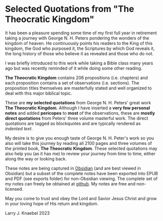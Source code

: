 # Selected Quotations from "The Theocratic Kingdom"

It has been a pleasure spending some time of my first full year in retirement taking a journey with George N. H. Peters pondering the wonders of the kingdom of heaven.  He continuously points his readers to the King of this kingdom, the God who purposed it, the Scriptures by which God reveals it, the long history of those who believe it as revealed and those who do not.

I was briefly introduced to this work while taking a Bible class many years ago but was recently reminded of it while doing some other reading.  

**The Theocratic Kingdom** contains 206 propositions (i.e. chapters) and each proposition contains a set of observations (i.e. sections).  The proposition titles themselves are masterfully stated and well organized to deal with this major biblical topic.

These are **my selected quotations** from George N. H. Peters' great work **The Theocratic Kingdom**. Although I have inserted a **very few personal notes** and added **pericopes** to **most** of the observations, these are **mostly direct quotations** from Peters' three volume masterful work. The direct quotations are tagged as blockquotes and are typically rendered as *indented text*.

My desire is to give you enough taste of George N. H. Peter's work so you also will take this journey by reading all 2100 pages and three volumes of the printed book, **The Theocratic Kingdom**.  These selected quotations may also help you (as it has me) to review your journey from time to time, either along the way or looking back.

These notes are being captured in [Obsidian](https://obsidian.md) (and are best viewed in Obsidian) but a subset of the complete notes have been exported into EPUB and PDF (see exports folder) for non-Obsidian viewing. The complete set of my notes can freely be obtained at [github](https://github.com/larryknaebelobsidian/kingdom). My notes are free and non-licensed.

May you come to trust and obey the Lord and Savior Jesus Christ and grow in your loving hope of His return and kingdom.

Larry J. Knaebel
2023


